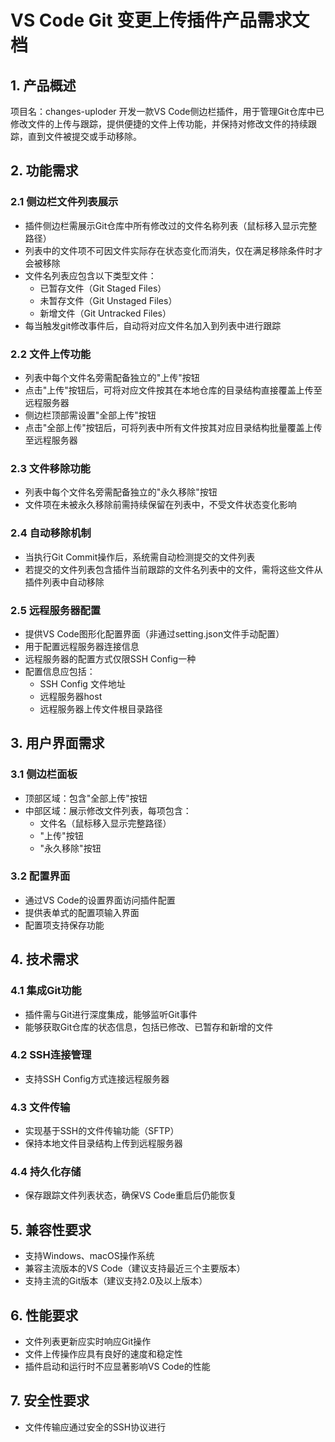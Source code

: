 # VS Code Git 变更上传插件产品需求文档

## 1. 产品概述

项目名：changes-uploder
开发一款VS Code侧边栏插件，用于管理Git仓库中已修改文件的上传与跟踪，提供便捷的文件上传功能，并保持对修改文件的持续跟踪，直到文件被提交或手动移除。

## 2. 功能需求

### 2.1 侧边栏文件列表展示
- 插件侧边栏需展示Git仓库中所有修改过的文件名称列表（鼠标移入显示完整路径）
- 列表中的文件项不可因文件实际存在状态变化而消失，仅在满足移除条件时才会被移除
- 文件名列表应包含以下类型文件：
  - 已暂存文件（Git Staged Files）
  - 未暂存文件（Git Unstaged Files）
  - 新增文件（Git Untracked Files）
- 每当触发git修改事件后，自动将对应文件名加入到列表中进行跟踪

### 2.2 文件上传功能
- 列表中每个文件名旁需配备独立的"上传"按钮
- 点击"上传"按钮后，可将对应文件按其在本地仓库的目录结构直接覆盖上传至远程服务器
- 侧边栏顶部需设置"全部上传"按钮
- 点击"全部上传"按钮后，可将列表中所有文件按其对应目录结构批量覆盖上传至远程服务器

### 2.3 文件移除功能
- 列表中每个文件名旁需配备独立的"永久移除"按钮
- 文件项在未被永久移除前需持续保留在列表中，不受文件状态变化影响

### 2.4 自动移除机制
- 当执行Git Commit操作后，系统需自动检测提交的文件列表
- 若提交的文件列表包含插件当前跟踪的文件名列表中的文件，需将这些文件从插件列表中自动移除

### 2.5 远程服务器配置
- 提供VS Code图形化配置界面（非通过setting.json文件手动配置）
- 用于配置远程服务器连接信息
- 远程服务器的配置方式仅限SSH Config一种
- 配置信息应包括：
  - SSH Config 文件地址
  - 远程服务器host
  - 远程服务器上传文件根目录路径

## 3. 用户界面需求

### 3.1 侧边栏面板
- 顶部区域：包含"全部上传"按钮
- 中部区域：展示修改文件列表，每项包含：
  - 文件名（鼠标移入显示完整路径）
  - "上传"按钮
  - "永久移除"按钮

### 3.2 配置界面
- 通过VS Code的设置界面访问插件配置
- 提供表单式的配置项输入界面
- 配置项支持保存功能

## 4. 技术需求

### 4.1 集成Git功能
- 插件需与Git进行深度集成，能够监听Git事件
- 能够获取Git仓库的状态信息，包括已修改、已暂存和新增的文件

### 4.2 SSH连接管理
- 支持SSH Config方式连接远程服务器

### 4.3 文件传输
- 实现基于SSH的文件传输功能（SFTP）
- 保持本地文件目录结构上传到远程服务器

### 4.4 持久化存储
- 保存跟踪文件列表状态，确保VS Code重启后仍能恢复

## 5. 兼容性要求

- 支持Windows、macOS操作系统
- 兼容主流版本的VS Code（建议支持最近三个主要版本）
- 支持主流的Git版本（建议支持2.0及以上版本）

## 6. 性能要求

- 文件列表更新应实时响应Git操作
- 文件上传操作应具有良好的速度和稳定性
- 插件启动和运行时不应显著影响VS Code的性能

## 7. 安全性要求

- 文件传输应通过安全的SSH协议进行